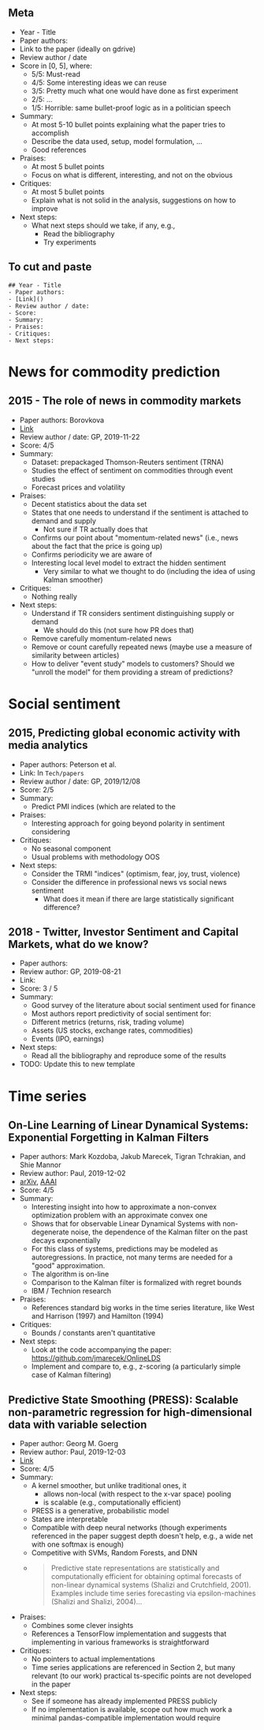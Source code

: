 <!--ts-->
<!--te-->

## Meta

-   Year - Title
-   Paper authors:
-   Link to the paper (ideally on gdrive)
-   Review author / date
-   Score in [0, 5], where:
    -   5/5: Must-read
    -   4/5: Some interesting ideas we can reuse
    -   3/5: Pretty much what one would have done as first experiment
    -   2/5: ...
    -   1/5: Horrible: same bullet-proof logic as in a politician speech
-   Summary:
    -   At most 5-10 bullet points explaining what the paper tries to accomplish
    -   Describe the data used, setup, model formulation, ...
    -   Good references
-   Praises:
    -   At most 5 bullet points
    -   Focus on what is different, interesting, and not on the obvious
-   Critiques:
    -   At most 5 bullet points
    -   Explain what is not solid in the analysis, suggestions on how to improve
-   Next steps:
    -   What next steps should we take, if any, e.g.,
        -   Read the bibliography
        -   Try experiments

## To cut and paste

```
## Year - Title
- Paper authors:
- [Link]()
- Review author / date:
- Score:
- Summary:
- Praises:
- Critiques:
- Next steps:
```

# News for commodity prediction

## 2015 - The role of news in commodity markets

-   Paper authors: Borovkova
-   [Link](https://drive.google.com/file/d/1p3Z6W5DPBrDyTGBK__uLE2gNkQDO6VTM/view?usp=sharing)
-   Review author / date: GP, 2019-11-22
-   Score: 4/5
-   Summary:
    -   Dataset: prepackaged Thomson-Reuters sentiment (TRNA)
    -   Studies the effect of sentiment on commodities through event studies
    -   Forecast prices and volatility
-   Praises:
    -   Decent statistics about the data set
    -   States that one needs to understand if the sentiment is attached to
        demand and supply
        -   Not sure if TR actually does that
    -   Confirms our point about "momentum-related news" (i.e., news about the
        fact that the price is going up)
    -   Confirms periodicity we are aware of
    -   Interesting local level model to extract the hidden sentiment
        -   Very similar to what we thought to do (including the idea of using
            Kalman smoother)
-   Critiques:
    -   Nothing really
-   Next steps:
    -   Understand if TR considers sentiment distinguishing supply or demand
        -   We should do this (not sure how PR does that)
    -   Remove carefully momentum-related news
    -   Remove or count carefully repeated news (maybe use a measure of
        similarity between articles)
    -   How to deliver "event study" models to customers? Should we "unroll the
        model" for them providing a stream of predictions?

# Social sentiment

## 2015, Predicting global economic activity with media analytics

-   Paper authors: Peterson et al.
-   Link: In `Tech/papers`
-   Review author / date: GP, 2019/12/08
-   Score: 2/5
-   Summary:
    -   Predict PMI indices (which are related to the
-   Praises:
    -   Interesting approach for going beyond polarity in sentiment considering
-   Critiques:
    -   No seasonal component
    -   Usual problems with methodology OOS
-   Next steps:
    -   Consider the TRMI "indices" (optimism, fear, joy, trust, violence)
    -   Consider the difference in professional news vs social news sentiment
        -   What does it mean if there are large statistically significant
            difference?

## 2018 - Twitter, Investor Sentiment and Capital Markets, what do we know?

-   Paper authors:
-   Review author: GP, 2019-08-21
-   Link:
-   Score: 3 / 5
-   Summary:
    -   Good survey of the literature about social sentiment used for finance
    -   Most authors report predictivity of social sentiment for:
    -   Different metrics (returns, risk, trading volume)
    -   Assets (US stocks, exchange rates, commodities)
    -   Events (IPO, earnings)
-   Next steps:
    -   Read all the bibliography and reproduce some of the results
-   TODO: Update this to new template

# Time series

## On-Line Learning of Linear Dynamical Systems: Exponential Forgetting in Kalman Filters

-   Paper authors: Mark Kozdoba, Jakub Marecek, Tigran Tchrakian, and Shie
    Mannor
-   Review author: Paul, 2019-12-02
-   [arXiv](https://arxiv.org/abs/1809.05870),
    [AAAI](https://www.aaai.org/ojs/index.php/AAAI/article/view/4307)
-   Score: 4/5
-   Summary:
    -   Interesting insight into how to approximate a non-convex optimization
        problem with an approximate convex one
    -   Shows that for observable Linear Dynamical Systems with non-degenerate
        noise, the dependence of the Kalman filter on the past decays
        exponentially
    -   For this class of systems, predictions may be modeled as
        autoregressions. In practice, not many terms are needed for a "good"
        approximation.
    -   The algorithm is on-line
    -   Comparison to the Kalman filter is formalized with regret bounds
    -   IBM / Technion research
-   Praises:
    -   References standard big works in the time series literature, like
        West and Harrison (1997) and Hamilton (1994)
-   Critiques:
    -   Bounds / constants aren't quantitative
-   Next steps:
    -   Look at the code accompanying the paper:
        https://github.com/jmarecek/OnlineLDS
    -   Implement and compare to, e.g., z-scoring (a particularly simple case
        of Kalman filtering)

## Predictive State Smoothing (PRESS): Scalable non-parametric regression for high-dimensional data with variable selection

-   Paper author: Georg M. Goerg
-   Review author: Paul, 2019-12-03
-   [Link](https://storage.googleapis.com/pub-tools-public-publication-data/pdf/b91400f14e27ec9dacf0a389e72fd0e0fa9c2535.pdf)
-   Score: 4/5
-   Summary:
    -   A kernel smoother, but unlike traditional ones, it
        -   allows non-local (with respect to the x-var space) pooling
        -   is scalable (e.g., computationally efficient)
    -   PRESS is a generative, probabilistic model
    -   States are interpretable
    -   Compatible with deep neural networks (though experiments referenced in
        the paper suggest depth doesn't help, e.g., a wide net with one softmax
        is enough)
    -   Competitive with SVMs, Random Forests, and DNN
    -   > Predictive state representations are statistically and computationally
          efficient for obtaining optimal forecasts of non-linear dynamical
          systems (Shalizi and Crutchfield, 2001). Examples include time series
          forecasting via epsilon-machines (Shalizi and Shalizi, 2004)...
-   Praises:
    -   Combines some clever insights
    -   References a TensorFlow implementation and suggests that implementing
        in various frameworks is straightforward
-   Critiques:
    -   No pointers to actual implementations
    -   Time series applications are referenced in Section 2, but many relevant
        (to our work) practical ts-specific points are not developed in the
        paper
-   Next steps:
    -   See if someone has already implemented PRESS publicly
    -   If no implementation is available, scope out how much work a minimal
        pandas-compatible implementation would require
